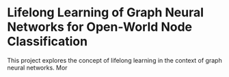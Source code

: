 # Lifelong Learning of Graph Neural Networks for Open-World Node Classification

This project explores the concept of lifelong learning in the context of graph neural networks. Mor